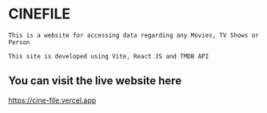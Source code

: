 # CINEFILE

    This is a website for accessing data regarding any Movies, TV Shows or Person

    This site is developed using Vite, React JS and TMDB API

## You can visit the live website here

https://cine-file.vercel.app
